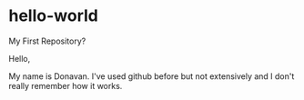 # hello-world
My First Repository?

Hello,

My name is Donavan. I've used github before but not extensively and I don't really remember how it works.
